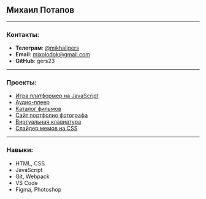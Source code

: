 ## Михаил Потапов

---

### Контакты:

- **Телеграм**: [@mikhailgers](https://t.me/mikhailgers)
- **Email**: mixolodok@gmail.com
- **GitHub**: gers23

---

### Проекты:

- [Игра платформер на JavaScript](https://gers23.github.io/platformer-game/)
- [Аудио-плеер](https://gers23.github.io/audio-player/)
- [Каталог фильмов](https://gers23.github.io/movie-app/)
- [Сайт портфолио фотографа](https://gers23.github.io/portfolio-website/)
- [Виртуальная клавиатура](https://gers23.github.io/virtual-keyboard/)
- [Слайдер мемов на CSS](https://gers23.github.io/cssMemSlider/)

---

### Навыки:

- HTML, CSS
- JavaScript
- Git, Webpack
- VS Code
- Figma, Photoshop



